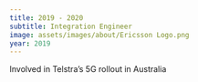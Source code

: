 ```yaml
---
title: 2019 - 2020
subtitle: Integration Engineer
image: assets/images/about/Ericsson Logo.png
year: 2019
---
```


Involved in Telstra’s 5G rollout in Australia

<!-- 
Contributed to the advent of 5G technology by being an integral part of the deployment of Ericsson HDS 8000- a Software Defined Infrastructure solution.

• Configured , integrated and tested proprietary solutions (deployed on Ubuntu and RHEL) in data centers to ensure they matched customer (Telstra and Vodafone) requirements and reviewed processes to identify opportunities for automation

• Engaged with product development unit in Sweden to identify, raise, report and resolve issues in the hardware and software deployment solution

• Deployed ScaleIO (software defined storage solution from Dell) across multiple customer sites as a storage solution within Ericsson HDS 8000

• Collaborated with and trained overseas colleagues in order to manage deployments across multiple sites

linux
bash
python
cloud
ubuntu
redhat
docker
git
jira
ansible

 -->